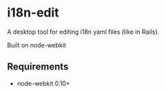 # i18n-edit

A desktop tool for editing i18n yaml files (like in Rails).

Built on node-webkit

## Requirements

* node-webkit 0.10+
